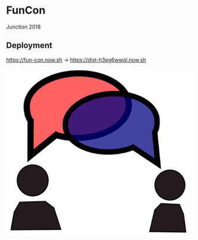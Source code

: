 # FunCon

Junction 2018

## Deployment

https://fun-con.now.sh -> https://dist-h3eg6wwql.now.sh

![Conversation](conversation.png?raw=true 'Conversation App')
